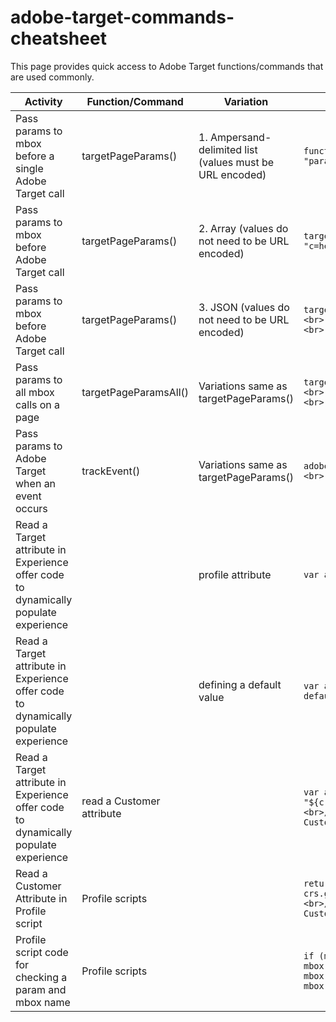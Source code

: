 # adobe-target-commands-cheatsheet

This page provides quick access to Adobe Target functions/commands that are used commonly. 

| Activity      | Function/Command | Variation | Syntax |
| -----------   | -----------      | --------- | ------ |
| Pass params to mbox before a single Adobe Target call      | targetPageParams()       | 1. Ampersand-delimited list (values must be URL encoded) | ```function targetPageParams(){return "param1=value1&param2=value2&p3=hello%20world";}``` |
| Pass params to mbox before Adobe Target call      | targetPageParams()       | 2. Array (values do not need to be URL encoded) | ```targetPageParams = function() {  <br>return ["a=1", "b=2", "c=hello world"]; <br> };``` |
| Pass params to mbox before Adobe Target call      | targetPageParams()       | 3. JSON (values do not need to be URL encoded) | ```targetPageParams = function() { <br>return { <br>"a": 1, <br>"b": 2, <br>"profile": { <br>"age": 26, <br>"country": { <br>"city": "San Francisco" <br>} <br>} <br>}; <br>};``` |
| Pass params to all mbox calls on a page | targetPageParamsAll()       | Variations same as targetPageParams() | ```targetPageParamsAll = function() { <br>return { <br>"a": 1, <br>"b": 2, <br>"profile": { <br>"age": 26, <br>"country": { <br>"city": "San Francisco" <br>} <br>} <br>}; <br>};``` |
| Pass params to Adobe Target when an event occurs | trackEvent() | Variations same as targetPageParams() | ```adobe.target.trackEvent({ <br>"mbox": "clicked-cta", <br>"params": { <br>"param1": "value1" <br>} <br>});``` |
| Read a Target attribute in Experience offer code to dynamically populate experience |  | profile attribute  | ```var a = “${user.YOUR_PROFILE_ATTRIBUTE}”;``` |
| Read a Target attribute in Experience offer code to dynamically populate experience |  | defining a default value | ```var a = '${user.YOUR_PROFILE_ATTRIBUTE default="DEFAULT_VALUE"}';``` |
| Read a Target attribute in Experience offer code to dynamically populate experience | read a Customer attribute |  | ```var a = "${crs.CUSTOMER_ATTRIBUTE_INTEGRATION_NAME.ATTRIBUTE_NAME}"<br>// CUSTOMER_ATTRIBUTE_INTEGRATION_NAME is name of the Customer Attribute integration - its not alias``` |
| Read a Customer Attribute in Profile script | Profile scripts |  | ```return "" + crs.get('CUSTOMER_ATTRIBUTE_INTEGRATION_NAME.ATTRIBUTE_NAME'); <br>// CUSTOMER_ATTRIBUTE_INTEGRATION_NAME is name of the Customer Attribute integration - its not alias``` |
| Profile script code for checking a param and mbox name | Profile scripts |  | ```if (mbox.name == 'target-global-mbox' && mbox.param('hashed_msisdn') !== undefined && mbox.param('YOUR_PARAM_NAME') !== null){ <br> s = mbox.param('YOUR_PARAM_NAME'); <br> }``` |
